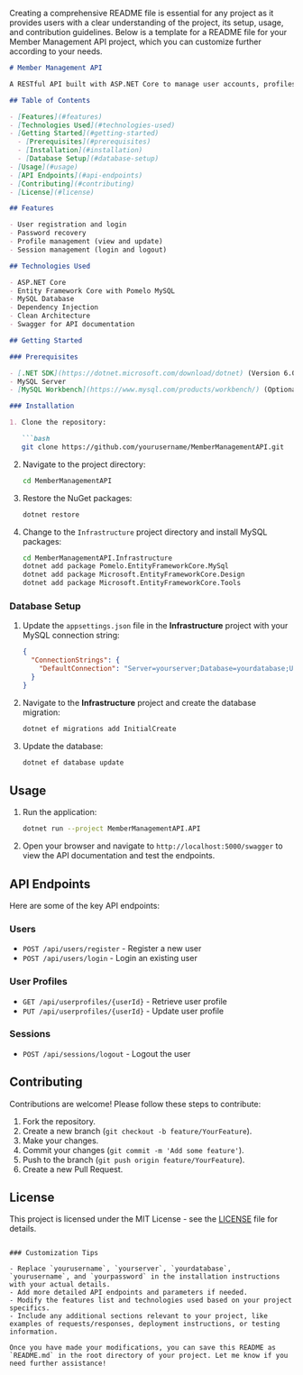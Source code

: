 Creating a comprehensive README file is essential for any project as it provides users with a clear understanding of the project, its setup, usage, and contribution guidelines. Below is a template for a README file for your Member Management API project, which you can customize further according to your needs.

```markdown
# Member Management API

A RESTful API built with ASP.NET Core to manage user accounts, profiles, and sessions for a member management system.

## Table of Contents

- [Features](#features)
- [Technologies Used](#technologies-used)
- [Getting Started](#getting-started)
  - [Prerequisites](#prerequisites)
  - [Installation](#installation)
  - [Database Setup](#database-setup)
- [Usage](#usage)
- [API Endpoints](#api-endpoints)
- [Contributing](#contributing)
- [License](#license)

## Features

- User registration and login
- Password recovery
- Profile management (view and update)
- Session management (login and logout)

## Technologies Used

- ASP.NET Core
- Entity Framework Core with Pomelo MySQL
- MySQL Database
- Dependency Injection
- Clean Architecture
- Swagger for API documentation

## Getting Started

### Prerequisites

- [.NET SDK](https://dotnet.microsoft.com/download/dotnet) (Version 6.0 or later)
- MySQL Server
- [MySQL Workbench](https://www.mysql.com/products/workbench/) (Optional, for database management)

### Installation

1. Clone the repository:

   ```bash
   git clone https://github.com/yourusername/MemberManagementAPI.git
   ```

2. Navigate to the project directory:

   ```bash
   cd MemberManagementAPI
   ```

3. Restore the NuGet packages:

   ```bash
   dotnet restore
   ```

4. Change to the `Infrastructure` project directory and install MySQL packages:

   ```bash
   cd MemberManagementAPI.Infrastructure
   dotnet add package Pomelo.EntityFrameworkCore.MySql
   dotnet add package Microsoft.EntityFrameworkCore.Design
   dotnet add package Microsoft.EntityFrameworkCore.Tools
   ```

### Database Setup

1. Update the `appsettings.json` file in the **Infrastructure** project with your MySQL connection string:

   ```json
   {
     "ConnectionStrings": {
       "DefaultConnection": "Server=yourserver;Database=yourdatabase;User=yourusername;Password=yourpassword;"
     }
   }
   ```

2. Navigate to the **Infrastructure** project and create the database migration:

   ```bash
   dotnet ef migrations add InitialCreate
   ```

3. Update the database:

   ```bash
   dotnet ef database update
   ```

## Usage

1. Run the application:

   ```bash
   dotnet run --project MemberManagementAPI.API
   ```

2. Open your browser and navigate to `http://localhost:5000/swagger` to view the API documentation and test the endpoints.

## API Endpoints

Here are some of the key API endpoints:

### Users

- `POST /api/users/register` - Register a new user
- `POST /api/users/login` - Login an existing user

### User Profiles

- `GET /api/userprofiles/{userId}` - Retrieve user profile
- `PUT /api/userprofiles/{userId}` - Update user profile

### Sessions

- `POST /api/sessions/logout` - Logout the user

## Contributing

Contributions are welcome! Please follow these steps to contribute:

1. Fork the repository.
2. Create a new branch (`git checkout -b feature/YourFeature`).
3. Make your changes.
4. Commit your changes (`git commit -m 'Add some feature'`).
5. Push to the branch (`git push origin feature/YourFeature`).
6. Create a new Pull Request.

## License

This project is licensed under the MIT License - see the [LICENSE](LICENSE) file for details.
```

### Customization Tips

- Replace `yourusername`, `yourserver`, `yourdatabase`, `yourusername`, and `yourpassword` in the installation instructions with your actual details.
- Add more detailed API endpoints and parameters if needed.
- Modify the features list and technologies used based on your project specifics.
- Include any additional sections relevant to your project, like examples of requests/responses, deployment instructions, or testing information.

Once you have made your modifications, you can save this README as `README.md` in the root directory of your project. Let me know if you need further assistance!
